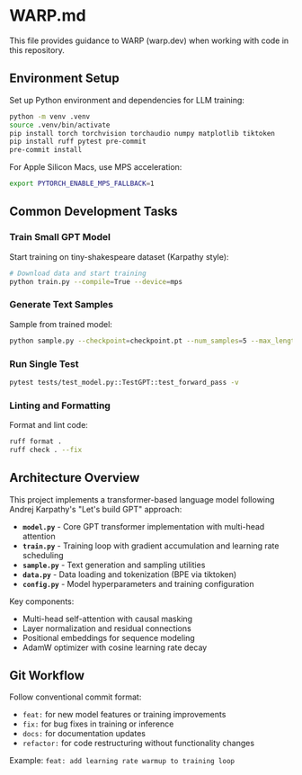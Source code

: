 # WARP.md

This file provides guidance to WARP (warp.dev) when working with code in this repository.

## Environment Setup

Set up Python environment and dependencies for LLM training:

```bash
python -m venv .venv
source .venv/bin/activate
pip install torch torchvision torchaudio numpy matplotlib tiktoken
pip install ruff pytest pre-commit
pre-commit install
```

For Apple Silicon Macs, use MPS acceleration:
```bash
export PYTORCH_ENABLE_MPS_FALLBACK=1
```

## Common Development Tasks

### Train Small GPT Model

Start training on tiny-shakespeare dataset (Karpathy style):
```bash
# Download data and start training
python train.py --compile=True --device=mps
```

### Generate Text Samples

Sample from trained model:
```bash
python sample.py --checkpoint=checkpoint.pt --num_samples=5 --max_length=200
```

### Run Single Test

```bash
pytest tests/test_model.py::TestGPT::test_forward_pass -v
```

### Linting and Formatting

Format and lint code:
```bash
ruff format .
ruff check . --fix
```

## Architecture Overview

This project implements a transformer-based language model following Andrej Karpathy's "Let's build GPT" approach:

- **`model.py`** - Core GPT transformer implementation with multi-head attention
- **`train.py`** - Training loop with gradient accumulation and learning rate scheduling  
- **`sample.py`** - Text generation and sampling utilities
- **`data.py`** - Data loading and tokenization (BPE via tiktoken)
- **`config.py`** - Model hyperparameters and training configuration

Key components:
- Multi-head self-attention with causal masking
- Layer normalization and residual connections
- Positional embeddings for sequence modeling
- AdamW optimizer with cosine learning rate decay

## Git Workflow

Follow conventional commit format:
- `feat:` for new model features or training improvements
- `fix:` for bug fixes in training or inference
- `docs:` for documentation updates
- `refactor:` for code restructuring without functionality changes

Example: `feat: add learning rate warmup to training loop`